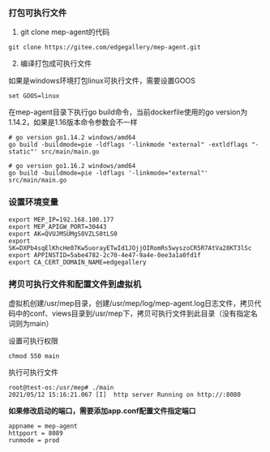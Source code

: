 ### 打包可执行文件
1. git clone mep-agent的代码

```
git clone https://gitee.com/edgegallery/mep-agent.git
```
2. 编译打包成可执行文件

如果是windows环境打包linux可执行文件，需要设置GOOS

```
set GOOS=linux
```
在mep-agent目录下执行go build命令，当前dockerfile使用的go version为1.14.2，如果是1.16版本命令参数会不一样
```
# go version go1.14.2 windows/amd64
go build -buildmode=pie -ldflags '-linkmode "external" -extldflags "-static"' src/main/main.go

# go version go1.16.2 windows/amd64
go build -buildmode=pie -ldflags '-linkmode="external"' src/main/main.go
```

### 设置环境变量

```
export MEP_IP=192.168.100.177
export MEP_APIGW_PORT=30443
export AK=QVUJMSUMgS0VZLS0tLS0
export SK=DXPb4sqElKhcHe07Kw5uorayETwId1JOjjOIRomRs5wyszoCR5R7AtVa28KT3lSc
export APPINSTID=5abe4782-2c70-4e47-9a4e-0ee3a1a0fd1f
export CA_CERT_DOMAIN_NAME=edgegallery
```


### 拷贝可执行文件和配置文件到虚拟机
虚拟机创建/usr/mep目录，创建/usr/mep/log/mep-agent.log日志文件，拷贝代码中的conf、views目录到/usr/mep下，拷贝可执行文件到此目录（没有指定名词则为main）

设置可执行权限

```
chmod 550 main
```
执行可执行文件

```
root@test-os:/usr/mep# ./main
2021/05/12 15:16:21.067 [I]  http server Running on http://:8080

```
**如果修改启动的端口，需要添加app.conf配置文件指定端口**

```
appname = mep-agent
httpport = 8089
runmode = prod
```



